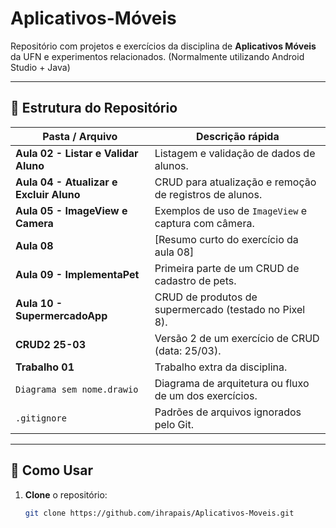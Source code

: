 # Aplicativos-Móveis

Repositório com projetos e exercícios da disciplina de **Aplicativos Móveis** da UFN e experimentos relacionados. 
(Normalmente utilizando Android Studio + Java)

---

## 📂 Estrutura do Repositório

| Pasta / Arquivo                      | Descrição rápida                                            |
|--------------------------------------|-------------------------------------------------------------|
| **Aula 02 - Listar e Validar Aluno** | Listagem e validação de dados de alunos.                    |
| **Aula 04 - Atualizar e Excluir Aluno** | CRUD para atualização e remoção de registros de alunos.  |
| **Aula 05 - ImageView e Camera**     | Exemplos de uso de `ImageView` e captura com câmera.        |
| **Aula 08**                          | [Resumo curto do exercício da aula 08]                      |
| **Aula 09 - ImplementaPet**          | Primeira parte de um CRUD de cadastro de pets.              |
| **Aula 10 - SupermercadoApp**        | CRUD de produtos de supermercado (testado no Pixel 8).      |
| **CRUD2 25-03**                      | Versão 2 de um exercício de CRUD (data: 25/03).             |
| **Trabalho 01**                      | Trabalho extra da disciplina.                               |
| `Diagrama sem nome.drawio`           | Diagrama de arquitetura ou fluxo de um dos exercícios.      |
| `.gitignore`                         | Padrões de arquivos ignorados pelo Git.                     |

---

## 🚀 Como Usar

1. **Clone** o repositório:  
   ```bash
   git clone https://github.com/ihrapais/Aplicativos-Moveis.git
